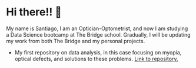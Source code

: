 # Hi there!! 👋
My name is Santiago, I am an Optician-Optometrist, and now I am studying a Data Science bootcamp at The Bridge school. Gradually, I will be updating my work from both The Bridge and my personal projects.
* My first repository on data analysis, in this case focusing on myopia, optical defects, and solutions to these problems. [Link to repository.](https://github.com/Kuja182/Relevancia-de-los-defectos-opticos-en-la-actualidad)
